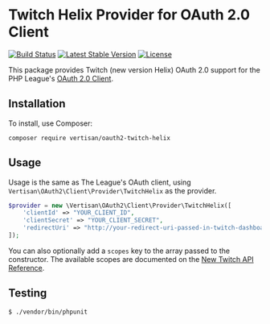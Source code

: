 # Twitch Helix Provider for OAuth 2.0 Client

[![Build Status](https://travis-ci.com/vertisan/oauth2-twitch-helix.svg?branch=master)](https://travis-ci.com/vertisan/oauth2-twitch-helix) 
[![Latest Stable Version](https://poser.pugx.org/vertisan/oauth2-twitch-helix/v)](//packagist.org/packages/vertisan/oauth2-twitch-helix)
[![License](https://poser.pugx.org/vertisan/oauth2-twitch-helix/license)](https://packagist.org/packages/vertisan/oauth2-twitch-helix) 

This package provides Twitch (new version Helix) OAuth 2.0 support for the PHP League's [OAuth 2.0 Client](https://github.com/thephpleague/oauth2-client).

## Installation

To install, use Composer:

```
composer require vertisan/oauth2-twitch-helix
```

## Usage

Usage is the same as The League's OAuth client, using `Vertisan\OAuth2\Client\Provider\TwitchHelix` as the provider.

```php
$provider = new \Vertisan\OAuth2\Client\Provider\TwitchHelix([
    'clientId' => "YOUR_CLIENT_ID",
    'clientSecret' => "YOUR_CLIENT_SECRET",
    'redirectUri' => "http://your-redirect-uri-passed-in-twitch-dashboard",
]);
```
You can also optionally add a `scopes` key to the array passed to the constructor. The available scopes are documented
on the [New Twitch API Reference](https://dev.twitch.tv/docs/api/reference/).

Testing
---------
```bash
$ ./vendor/bin/phpunit
```

